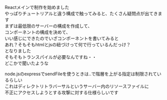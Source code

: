 Reactメインで制作を始めました  
やっぱりチュートリアルと違う構成で触ってみると、たくさん疑問点が出てきます  
まずは最低限のサーバーの構成を作成して、  
コンポーネントの構成を決めて、  
いい感じにできたのでいざコンポーネントを書いてみると  
あれ？そもそもhtmlとjsの紐づけって何で行っているんだっけ？  
となりました  
そもそもトランスパイルが必要なんですね・・  
どこかで聞いたような  

node.jsのexpressでsendFileを使うときは..で階層を上がる指定は制限されているらしい  
これはディレクトリトラバーサルというサーバー内のリソースファイルに  
不正にアクセスしようとする攻撃に対する仕様らしいです